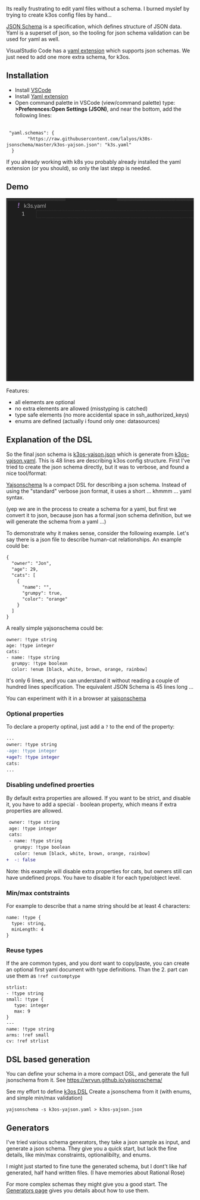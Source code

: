 Its really frustrating to edit yaml files without a schema. I burned myslef by trying to create k3os config files by hand...

[JSON Schema](http://json-schema.org/draft-04/json-schema-core.html) is a specification, which defines structure of JSON data. Yaml is a superset of json, 
so the tooling for json schema validation can be used for yaml as well.

VisualStudio Code has a [yaml extension](https://github.com/redhat-developer/vscode-yaml)
which supports json schemas. We just need to add one more extra schema, for k3os.

## Installation

- Install [VSCode](https://code.visualstudio.com/download)
- Install [Yaml extension](https://marketplace.visualstudio.com/items?itemName=redhat.vscode-yaml)
- Open command palette in VSCode (view/command palette) type:
**>Preferences:Open Settings (JSON)**, and near the bottom, add the following lines:
```

 "yaml.schemas": {
        "https://raw.githubusercontent.com/lalyos/k30s-jsonschema/master/k3os-yajson.json": "k3s.yaml"
  }
```

If you already working with k8s you probably already installed the yaml extension (or you should), so only the last stepp is needed.

## Demo 

![demo](k3os-schema.gif)

Features:

- all elements are optional
- no extra elements are allowed (misstyping is catched)
- type safe elements (no more accidental space in ssh_authorized_keys)
- enums are defined (actually i found only one: datasources)

## Explanation of the DSL

So the final json schema is [k3os-yajson.json](k3os-yajson.json) which is generate from [k3os-yajson.yaml](k3os-yajson.yaml). This is 48 lines are describing k3os config structure. First I've tried to create the json schema directly, but it was to verbose, and found a nice tool/format:

[Yajsonschema](https://github.com/wryun/yajsonschema) Is a compact DSL for describing a json schema. Instead of using the "standard" verbose json format, it uses a short ... khmmm ... yaml syntax. 

(yep we are in the process to create a schema for a yaml, but first we convert it to json, because json
has a formal json schema definition, but we will generate the schema from a yaml ...)

To demonstrate why it makes sense, consider the following example. Let's say there is a json file to 
describe human-cat relationships. An example could be:

```
{
  "owner": "Jon",
  "age": 29,
  "cats": [
    {
      "name": "",
      "grumpy": true,
      "color": "orange"
    }
  ]
}
```

A really simple yajsonschema could be: 
```
owner: !type string
age: !type integer
cats:
- name: !type string
  grumpy: !type boolean
  color: !enum [black, white, brown, orange, rainbow]
```

It's only 6 lines, and you can understand it without reading a couple of hundred lines specification.
The equivalent JSON Schema is 45 lines long ...

You can experiment with it in a browser at [yajsonschema](https://wryun.github.io/yajsonschema/)

### Optional properties

To declare a property optinal, just add a `?` to the end of the property:
```diff
...
owner: !type string
-age: !type integer
+age?: !type integer
cats:
...
```

### Disabling undefined proerties

By default extra properties are allowed. If you want to be strict, 
and disable it, you have to add a special `-` boolean property,
which means if extra properties are allowed.

```diff
 owner: !type string
 age: !type integer
 cats:
 - name: !type string
   grumpy: !type boolean
   color: !enum [black, white, brown, orange, rainbow]
+  -: false
```
Note: this example will disable extra properties for cats, but owners still can have undefined props.
You have to disable it for each type/object level.

### Min/max contstraints

For example to describe that a name string should be at least 4 characters:
```
name: !type {
  type: string,
  minLength: 4
}
```

### Reuse types

If the are common types, and you dont want to copy/paste, you can create an
optional first yaml document with type definitions. Than the 2. part can use them 
as `!ref customptype`

```
strlist:
- !type string
small: !type {
   type: integer
   max: 9
}
---
name: !type string
arms: !ref small
cv: !ref strlist
```

## DSL based generation

You can define your schema in a more compact DSL, and generate the full jsonschema from it.
See https://wryun.github.io/yajsonschema/

See my effort to define [k3os DSL](k3os-yajson.yaml)
Create a jsonschema from it (with enums, and simple min/max validation)
```
yajsonschema -s k3os-yajson.yaml > k3os-yajson.json
```

## Generators

I've tried various schema generators, they take a json sample as input, 
and generate a json schema. They give you a quick start, but lack the fine 
details, like min/max constraints, optionalibilty, and enums. 

I might just started to fine tune the generated schema, but I dont't like
haf generated, half hand written files. (I have memories about Rational Rose)

For more complex schemas they might give you a good start. The [Generators page](GENERATORS.md) gives you details about how to use them.